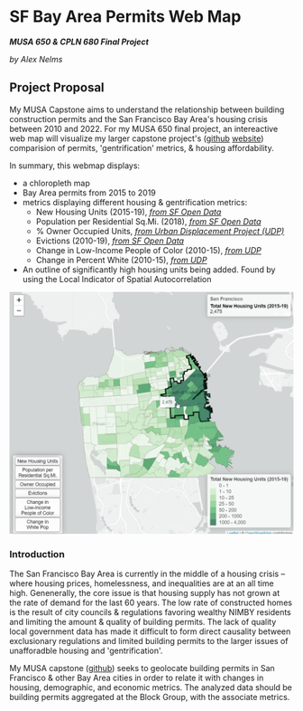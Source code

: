# SF Bay Area Permits Web Map
***MUSA 650 & CPLN 680 Final Project***

*by Alex Nelms*

## Project Proposal
My MUSA Capstone aims to understand the relationship between building construction permits and the San Francisco Bay Area's housing crisis between 2010 and 2022. For my MUSA 650 final project, an intereactive web map will visualize my larger capstone project's ([github](https://github.com/CPLN-680-Spring-2022/Nelms_Alex_BuildingPermits) [website](https://nelmsal.github.io/PermitMetrics_FinalReport.html)) comparision of permits, 'gentrification' metrics, & housing affordability.

In summary, this webmap displays:
 * a chloropleth map
 * Bay Area permits from 2015 to 2019
 * metrics displaying different housing & gentrification metrics:
     * New Housing Units (2015-19), [*from SF Open Data*](https://data.sfgov.org/Housing-and-Buildings/Building-Permits/i98e-djp9)
     * Population per Residential Sq.Mi. (2018), [*from SF Open Data*](https://data.sfgov.org/Geographic-Locations-and-Boundaries/Parcels-Active-and-Retired/acdm-wktn)
     * % Owner Occupied Units, [*from Urban Displacement Project (UDP)*](https://www.urbandisplacement.org/maps/sf-bay-area-gentrification-and-displacement/)
     * Evictions (2010-19), [*from SF Open Data*](https://data.sfgov.org/Housing-and-Buildings/Eviction-Notices/5cei-gny5)
     * Change in Low-Income People of Color (2010-15), [*from UDP*](https://github.com/urban-displacement/displacement-typologies)
     * Change in Percent White (2010-15), [*from UDP*](https://github.com/urban-displacement/displacement-typologies)
 * An outline of significantly high housing units being added. Found by using the Local Indicator of Spatial Autocorrelation

![preview](preview.png)

### Introduction
The San Francisco Bay Area is currently in the middle of a housing crisis – where housing prices, homelessness, and inequalities are at an all time high. Genenerally, the core issue is that housing supply has not grown at the rate of demand for the last 60 years. The low rate of constructed homes is the result of city councils & regulations favoring wealthy NIMBY residents and limiting the amount & quality of building permits. The lack of quality local government data has made it difficult to form direct causality between exclusionary regulations and limited building permits to the larger issues of unafforadble housing and 'gentrification'.

My MUSA capstone ([github](https://github.com/CPLN-680-Spring-2022/Nelms_Alex_BuildingPermits)) seeks to geolocate building permits in San Francisco & other Bay Area cities in order to relate it with changes in housing, demographic, and economic metrics. The analyzed data should be building permits aggregated at the Block Group, with the associate metrics. 
